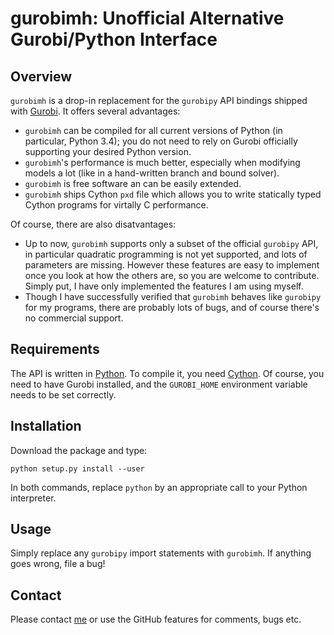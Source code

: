 gurobimh: Unofficial Alternative Gurobi/Python Interface
========================================================

Overview
--------
`gurobimh` is a drop-in replacement for the `gurobipy` API bindings shipped with
[Gurobi](www.gurobi.com). It offers several advantages:

* `gurobimh` can be compiled for all current versions of Python (in particular, Python 3.4); you do not need
  to rely on Gurobi officially supporting your desired Python version.
* `gurobimh`'s performance is much better, especially when modifying models a lot (like in a hand-written
  branch and bound solver).
* `gurobimh` is free software an can be easily extended.
* `gurobimh` ships Cython `pxd` file which allows you to write statically typed Cython programs
  for virtally C performance.
  
Of course, there are also disatvantages:
* Up to now, `gurobimh` supports only a subset of the official `gurobipy` API, in particular
  quadratic programming is not yet supported, and lots of parameters are missing. However these
  features are easy to implement once you look at how the others are, so you are welcome to
  contribute. Simply put, I have only implemented the features I am using myself.
* Though I have successfully verified that `gurobimh` behaves like `gurobipy` for my programs,
  there are probably lots of bugs, and of course there's no commercial support.

Requirements
------------
The API is written in [Python](www.python.org). To compile it, you need [Cython](www.cython.org). Of
course, you need to have Gurobi installed, and the `GUROBI_HOME` environment variable needs to be
set correctly.

Installation
------------

Download the package and type:

    python setup.py install --user


In both commands, replace ``python`` by an appropriate call to your Python interpreter.


Usage
-----
Simply replace any `gurobipy` import statements with `gurobimh`. If anything goes wrong, file a bug!

Contact
-------
Please contact [me](helmling@uni-koblenz.de) or use the GitHub features for comments, bugs etc.